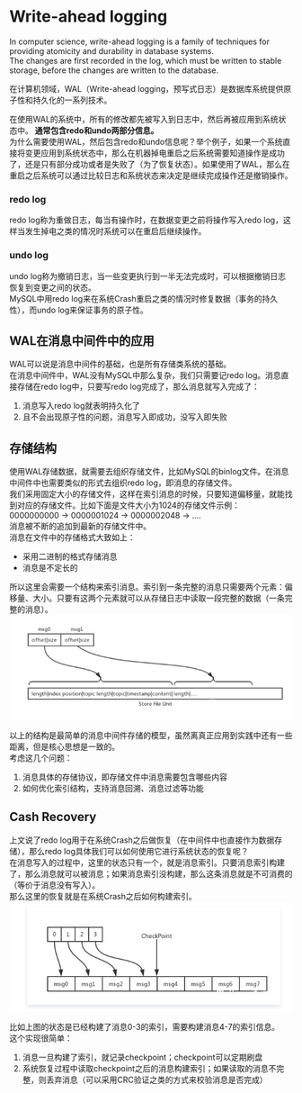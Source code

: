 # Write-ahead logging   

In computer science, write-ahead logging is a family of techniques for providing atomicity and durability in database systems.    
The changes are first recorded in the log, which must be written to stable storage, before the changes are written to the database.    

在计算机领域，WAL（Write-ahead logging，预写式日志）是数据库系统提供原子性和持久化的一系列技术。    

在使用WAL的系统中，所有的修改都先被写入到日志中，然后再被应用到系统状态中。<b> 通常包含redo和undo两部分信息。</b>         
为什么需要使用WAL，然后包含redo和undo信息呢？举个例子，如果一个系统直接将变更应用到系统状态中，那么在机器掉电重启之后系统需要知道操作是成功了，还是只有部分成功或者是失败了（为了恢复状态）。如果使用了WAL，那么在重启之后系统可以通过比较日志和系统状态来决定是继续完成操作还是撤销操作。       

### redo log    
redo log称为重做日志，每当有操作时，在数据变更之前将操作写入redo log，这样当发生掉电之类的情况时系统可以在重启后继续操作。

### undo log    
undo log称为撤销日志，当一些变更执行到一半无法完成时，可以根据撤销日志恢复到变更之间的状态。   
MySQL中用redo log来在系统Crash重启之类的情况时修复数据（事务的持久性），而undo log来保证事务的原子性。    

## WAL在消息中间件中的应用
WAL可以说是消息中间件的基础，也是所有存储类系统的基础。    
在消息中间件中，WAL没有MySQL中那么复杂，我们只需要记redo log。消息直接存储在redo log中，只要写redo log完成了，那么消息就写入完成了：    
1. 消息写入redo log就表明持久化了    
2. 且不会出现原子性的问题，消息写入即成功，没写入即失败     

## 存储结构    
使用WAL存储数据，就需要去组织存储文件，比如MySQL的binlog文件。在消息中间件中也需要类似的形式去组织redo log，即消息的存储文件。   
我们采用固定大小的存储文件，这样在索引消息的时候，只要知道偏移量，就能找到对应的存储文件。比如下面是文件大小为1024的存储文件示例：    
0000000000 -> 0000001024 -> 0000002048 -> ....     
消息被不断的追加到最新的存储文件中。     
消息在文件中的存储格式大致如上：    
* 采用二进制的格式存储消息    
* 消息是不定长的    

所以这里会需要一个结构来索引消息。索引到一条完整的消息只需要两个元素：偏移量、大小。只要有这两个元素就可以从存储日志中读取一段完整的数据（一条完整的消息）。     
![2elements](https://github.com/zhou-1/State-Of-Art-Researches/blob/master/WAL/img/WAL-2Elements.JPG)     

以上的结构是最简单的消息中间件存储的模型，虽然离真正应用到实践中还有一些距离，但是核心思想是一致的。   
考虑这几个问题：    
1. 消息具体的存储协议，即存储文件中消息需要包含哪些内容    
2. 如何优化索引结构，支持消息回溯、消息过滤等功能     


## Cash Recovery    
上文说了redo log用于在系统Crash之后做恢复（在中间件中也直接作为数据存储），那么redo log具体我们可以如何使用它进行系统状态的恢复呢？     
在消息写入的过程中，这里的状态只有一个，就是消息索引。只要消息索引构建了，那么消息就可以被消息；如果消息索引没构建，那么这条消息就是不可消费的（等价于消息没有写入）。    
那么这里的恢复就是在系统Crash之后如何构建索引。     
![CR](img/WAL-CR.JPG)     

比如上图的状态是已经构建了消息0-3的索引，需要构建消息4-7的索引信息。   
这个实现很简单：    
1. 消息一旦构建了索引，就记录checkpoint；checkpoint可以定期刷盘    
2. 系统恢复过程中读取checkpoint之后的消息构建索引；如果读取的消息不完整，则丢弃消息（可以采用CRC验证之类的方式来校验消息是否完成）    












